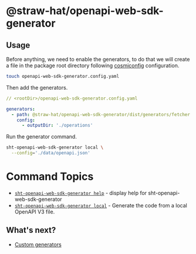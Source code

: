 # @straw-hat/openapi-web-sdk-generator

## Usage

Before anything, we need to enable the generators, to do that we will create a
file in the package root directory following [cosmiconfig](https://www.npmjs.com/package/cosmiconfig)
configuration.

```bash 
touch openapi-web-sdk-generator.config.yaml
```

Then add the generators.

```yaml
// <rootDir>/openapi-web-sdk-generator.config.yaml

generators:
  - path: @straw-hat/openapi-web-sdk-generator/dist/generators/fetcher
    config:
      - outputDir: './operations'
```

Run the generator command.

```bash
sht-openapi-web-sdk-generator local \
  --config='./data/openapi.json'
```

<!-- commands -->
# Command Topics

* [`sht-openapi-web-sdk-generator help`](docs/commands/help.md) - display help for sht-openapi-web-sdk-generator
* [`sht-openapi-web-sdk-generator local`](docs/commands/local.md) - Generate the code from a local OpenAPI V3 file.

<!-- commandsstop -->

## What's next?

- [Custom generators](./docs/custom-generators.md)
